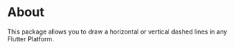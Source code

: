 # About

This package allows you to draw a horizontal or vertical dashed lines in any Flutter Platform.
